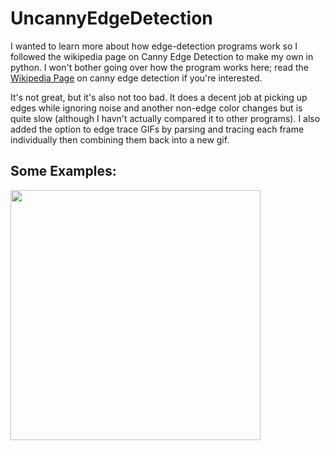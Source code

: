 # UncannyEdgeDetection

<p>
I wanted to learn more about how edge-detection programs work so I followed the wikipedia page on Canny Edge Detection to make my own in python. I won't bother going over how the program works here; read the <a href="https://en.wikipedia.org/wiki/Canny_edge_detector">Wikipedia Page</a> on canny edge detection if you're interested.
</p>

<p>
It's not great, but it's also not too bad. It does a decent job at picking up edges while ignoring noise and another non-edge color changes but is quite slow (although I havn't actually compared it to other programs). I also added the option to edge trace GIFs by parsing and tracing each frame individually then combining them back into a new gif. 
</p>

<h2>Some Examples:</h2>

<p float="left">

<img src="" width="400">

</p>



